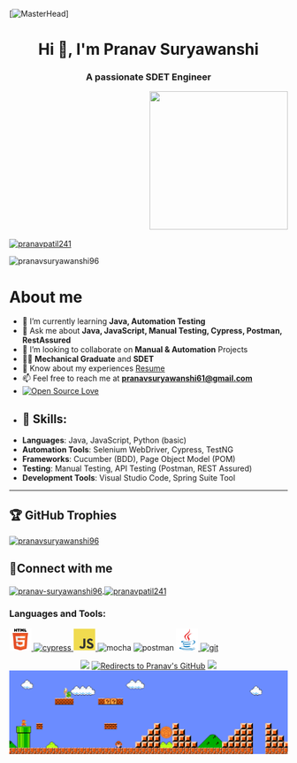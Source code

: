 [![MasterHead](https://www.shutterstock.com/image-vector/software-testing-banner-web-icon-260nw-2465797581.jpg)]

<h1 align="center">Hi 👋, I'm Pranav Suryawanshi</h1>
<h3 align="center">A passionate SDET Engineer</h3>
<p align="right">
<img src="https://github.com/user-attachments/assets/5ac96d1b-a2cc-4458-bac3-c6d9d50d168d" width="250px" height="250px"/>

<p align="left">
  <a href="https://twitter.com/pranavpatil241" target="blank">
    <img src="https://img.shields.io/twitter/follow/pranavpatil241?logo=twitter&style=for-the-badge" alt="pranavpatil241" />
  </a>
</p>
<p align="left"> <img src="https://komarev.com/ghpvc/?username=pranavsuryawanshi96&label=Profile%20views&color=red&style=flat" alt="pranavsuryawanshi96" /> </p>

# **About me**
- 🌱 I’m currently learning **Java, Automation Testing**
- 💬 Ask me about **Java, JavaScript, Manual Testing, Cypress, Postman, RestAssured**
- 🤩 I’m looking to collaborate on **Manual & Automation** Projects
- 👨‍🏭 **Mechanical Graduate** and **SDET**
- 📄 Know about my experiences [Resume](https://drive.google.com/file/d/10ZvXtOP41SQd85sv2sPG78WE5x-dYnk1/view?usp=drive_link)
- 📫 Feel free to reach me at **pranavsuryawanshi61@gmail.com**
- [![Open Source Love](https://badges.frapsoft.com/os/v1/open-source.svg?v=103)](https://github.com/ellerbrock/open-source-badges/)
- ## 🔧 **Skills**:
- **Languages**: Java, JavaScript, Python (basic)
- **Automation Tools**: Selenium WebDriver, Cypress, TestNG
- **Frameworks**: Cucumber (BDD), Page Object Model (POM)
- **Testing**: Manual Testing, API Testing (Postman, REST Assured)
- **Development Tools**: Visual Studio Code, Spring Suite Tool

---
## 🏆 GitHub Trophies
<p align="left"> 
  <a href="https://github.com/ryo-ma/github-profile-trophy">
    <img src="https://github-profile-trophy.vercel.app/?username=pranavsuryawanshi96" alt="pranavsuryawanshi96" />
  </a> 
</p>

## 🤝Connect with me
<p align="left">
  <a href="https://linkedin.com/in/pranav-suryawanshi96" target="blank">
    <img align="center" src="https://raw.githubusercontent.com/rahuldkjain/github-profile-readme-generator/master/src/images/icons/Social/linked-in-alt.svg" alt="pranav-suryawanshi96" height="30" width="40" />
  </a>
  <a href="https://twitter.com/pranavpatil241" target="blank">
    <img align="center" src="https://raw.githubusercontent.com/rahuldkjain/github-profile-readme-generator/master/src/images/icons/Social/twitter.svg" alt="pranavpatil241" height="30" width="40" />
  </a>
</p>

<h3 align="left">Languages and Tools:</h3>
<p align="left"> 
  <a href="https://www.w3schools.com/html/" target="_blank" rel="noreferrer"> 
    <img src="https://raw.githubusercontent.com/devicons/devicon/master/icons/html5/html5-original-wordmark.svg" alt="html5" width="40" height="40"/> 
  </a> 
  <a href="https://www.cypress.io" rel="nofollow"> 
    <img src="https://raw.githubusercontent.com/simple-icons/simple-icons/6e46ec1fc23b60c8fd0d2f2ff46db82e16dbd75f/icons/cypress.svg" alt="cypress" width="40" height="40" style="max-width: 100%;" /> 
  </a>
  <a href="https://developer.mozilla.org/en-US/docs/Web/JavaScript" target="_blank" rel="noreferrer"> 
    <img src="https://raw.githubusercontent.com/devicons/devicon/master/icons/javascript/javascript-original.svg" alt="javascript" width="40" height="40"/> 
  </a> 
  <img src="https://camo.githubusercontent.com/b72e0a3c05592c7bdc24d7ee3a1874a75bb38cc0fddf9755f2e9340d63037d21/68747470733a2f2f7777772e766563746f726c6f676f2e7a6f6e652f6c6f676f732f6d6f6368616a732f6d6f6368616a732d69636f6e2e737667" alt="mocha" width="40" height="40" data-canonical-src="https://www.vectorlogo.zone/logos/mochajs/mochajs-icon.svg" style="max-width: 100%;">
  <img src="https://camo.githubusercontent.com/5c2595c2fcc9ef7ffa97d14f868547d945d5cee65045377c7c34611b5a67c139/68747470733a2f2f7777772e766563746f726c6f676f2e7a6f6e652f6c6f676f732f676574706f73746d616e2f676574706f73746d616e2d69636f6e2e737667" alt="postman" width="40" height="40" data-canonical-src="https://www.vectorlogo.zone/logos/getpostman/getpostman-icon.svg" style="max-width: 100%;">
  <a href="https://www.java.com" target="_blank" rel="noreferrer"> 
    <img src="https://raw.githubusercontent.com/devicons/devicon/master/icons/java/java-original.svg" alt="java" width="40" height="40"/> 
  </a> 
  <a href="https://git-scm.com/" target="_blank" rel="noreferrer"> 
    <img src="https://www.vectorlogo.zone/logos/git-scm/git-scm-icon.svg" alt="git" width="40" height="40"/>   
  </a>
</p>

<p align="center">

<a href="https://github.com/pranavsuryawanshi96" title="Redirects to Pranav's GitHub">
<img width="46%" src="https://github-readme-stats.vercel.app/api?username=pranavsuryawanshi96&show_icons=true&theme=ambient_gradient&count_private=true&text_color=d3d3d3&icon_color=FF9F00&title_color=FF9F00" /></a>

<a href="https://github.com/pranavsuryawanshi96">
<img width="49%" title="Redirects to Pranav's GitHub" src="https://github-readme-streak-stats.herokuapp.com/?user=pranavsuryawanshi96&theme=ambient_gradient&stroke=0000" /></a>

<a href="https://github.com/pranavsuryawanshi96" title="Redirects to Pranav's GitHub">
<img width="39%" src="https://github-readme-stats.vercel.app/api/top-langs/?username=pranavsuryawanshi96&layout=compact&theme=ambient_gradient&langs_count=6&count_private=true&text_color=d3d3d3&title_color=FF9F00"/></a>

</div>


<img src="https://github.com/Jiganesh/Jiganesh/blob/main/Assets/Mario_Gameplay.gif" alt="Mario Game" width = 100%>


</p>
